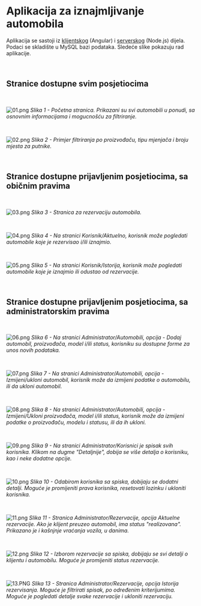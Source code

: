# Aplikacija za iznajmljivanje automobila

Aplikacija se sastoji iz [klijentskog](https://github.com/bolo-med/ia-client) (Angular) i [serverskog](https://github.com/bolo-med/iznajmljivanje_automobila) (Node.js) dijela. Podaci se skladište u MySQL bazi podataka. Sledeće slike pokazuju rad aplikacije.

<br />

## Stranice dostupne svim posjetiocima

<br />

![01.png](/docs/assets/images/01.png)
*Slika 1 - Početna stranica. Prikazani su svi automobili u ponudi, sa osnovnim informacijama i mogucnošću za filtriranje.*

<br />

![02.png](/docs/assets/images/02.png)
*Slika 2 - Primjer filtriranja po proizvođaču, tipu mjenjača i broju mjesta za putnike.*

<br />

## Stranice dostupne prijavljenim posjetiocima, sa običnim pravima

<br />

![03.png](/docs/assets/images/03.png)
*Slika 3 - Stranica za rezervaciju automobila.*

<br />

![04.png](/docs/assets/images/04.png)
*Slika 4 - Na stranici Korisnik/Aktuelno, korisnik može pogledati automobile koje je rezervisao i/ili iznajmio.*

<br />

![05.png](/docs/assets/images/05.png)
*Slika 5 - Na stranici Korisnik/Istorija, korisnik može pogledati automobile koje je iznajmio ili odustao od rezervacije.*

<br />

## Stranice dostupne prijavljenim posjetiocima, sa administratorskim pravima

<br />

![06.png](/docs/assets/images/06.png)
*Slika 6 - Na stranici Administrator/Automobili, opcija - Dodaj automobil, proizvođača, model i/ili status, korisniku su dostupne forme za unos novih podataka.*

<br />

![07.png](/docs/assets/images/07.png)
*Slika 7 - Na stranici Administrator/Automobili, opcija - Izmijeni/ukloni  automobil, korisnik može da izmijeni podatke o automobilu, ili da ukloni automobil.*

<br />

![08.png](/docs/assets/images/08.png)
*Slika 8 - Na stranici Administrator/Automobili, opcija - Izmijeni/Ukloni proizvođača, model i/ili status, korisnik može da izmijeni podatke o proizvođaču, modelu i statusu, ili da ih ukloni.*

<br />

![09.png](/docs/assets/images/09.png)
*Slika 9 - Na stranici Administrator/Korisnici je spisak svih korisnika. Klikom na dugme "Detaljnije", dobija se više detalja o korisniku, kao i neke dodatne opcije.*

<br />

![10.png](/docs/assets/images/10.png)
*Slika 10 - Odabirom korisnika sa spiska, dobijaju se dodatni detalji. Moguće je promijeniti prava korisnika, resetovati lozinku i ukloniti korisnika.*

<br />

![11.png](/docs/assets/images/11.png)
*Slika 11 - Stranica Administrator/Rezervacije, opcija Aktuelne rezervacije. Ako je klijent preuzeo automobil, ima status "realizovana". Prikazano je i kašnjnje vraćanja vozila, u danima.*

<br />

![12.png](/docs/assets/images/12.png)
*Slika 12 - Izborom rezervacije sa spiska, dobijaju se svi detalji o klijentu i automobilu. Moguće je promijeniti status rezervacije.*

<br />

![13.PNG](/docs/assets/images/13.PNG)
*Slika 13 - Stranica Administrator/Rezervacije, opcija Istorija rezervisanja. Moguće je filtrirati spisak, po određenim kriterijumima. Moguće je pogledati detalje svake rezervacije i ukloniti rezervaciju.*

